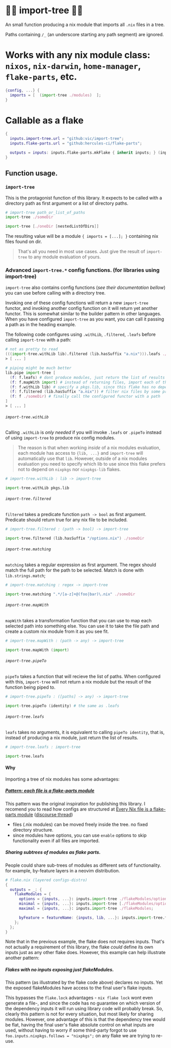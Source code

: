 # 🌲🌴 import-tree 🎄🌳

An small function producing a nix module that imports all `.nix` files in a tree.

Paths containing `/_` (an underscore starting any path segment) are ignored.

# Works with any nix module class: `nixos`, `nix-darwin`, `home-manager`, `flake-parts`, etc.

```nix
{config, ...} {
  imports = [  (import-tree ./modules)  ];
}
```

# Callable as a flake

```nix
{
  inputs.import-tree.url = "github:vic/import-tree";
  inputs.flake-parts.url = "github:hercules-ci/flake-parts";

  outputs = inputs: inputs.flake-parts.mkFlake { inherit inputs; } (inputs.import-tree ./flakeModules);
}
```

## Function usage.

### `import-tree`

This is the protagonist function of this library. It expects to be called with a directory path as first argument or a list of directory paths.

```nix
# import-tree path_or_list_of_paths
import-tree ./someDir

import-tree [./oneDir [nestedListOfDirs]]
```

The resulting value will be a module `{ imports = [...]; }` containing nix files found on dir.

> That's all you need in most use cases. Just give the result of `import-tree` to any module evaluation of yours.

### Advanced `import-tree.*` config functions. (for libraries using import-tree)

`import-tree` also contains config functions (*see their documentation bellow*) you can use before calling with a directory tree.

Invoking one of these config functions will return a new `import-tree` functor,
and invoking another config function on it will return yet another functor. This is somewhat similar to the builder pattern in other languages. When you have configured `import-tree` as you want, you can
call it passing a path as in the heading example.

The following code configures using `.withLib`, `.filtered`, `.leafs` before calling `import-tree` with a path:

```nix
# not as pretty to read
(((import-tree.withLib lib).filtered (lib.hasSuffix "a.nix"))).leafs ./someDir;
> [ ... ]

# piping might be much better
lib.pipe import-tree [
  (f: f.leafs) # dont produce modules, just return the list of results
  (f: f.mapWith import) # instead of returning files, import each of them
  (f: f.withLib lib) # specify a pkgs.lib, since this flake has no dependencies
  (f: f.filtered (lib.hasSuffix "a.nix")) # filter nix files by some predicate
  (f: f ./someDir) # finally call the configured functor with a path
]
> [ ... ]
```

###### `import-tree.withLib`

Calling `.withLib` is *only needed* if you will invoke `.leafs` or `.pipeTo` instead of using `import-tree` to produce nix config modules.

> The reason is that when working _inside_ of a nix modules evaluation, each module has access to `{lib, ...}` and `import-tree` will automatically use that `lib`. However, outside of a nix modules evaluation you need to specify which lib to use since this flake prefers not to depend on `nixpkgs` nor `nixpkgs-lib` flakes.

```nix
# import-tree.withLib : lib -> import-tree

import-tree.withLib pkgs.lib
```

###### `import-tree.filtered`

`filtered` takes a predicate function `path -> bool` as first argument. Predicate should return true for any nix file to be included.

```nix
# import-tree.filtered : (path -> bool) -> import-tree

import-tree.filtered (lib.hasSuffix "/options.nix") ./someDir
```

###### `import-tree.matching`

`matching` takes a regular expression as first argument. The regex should match the full path for the path to be selected. Match is done with `lib.strings.match`;

```nix
# import-tree.matching : regex -> import-tree

import-tree.matching ".*/[a-z]+@(foo|bar)\.nix" ./someDir
```

###### `import-tree.mapWith`

`mapWith` takes a transformation function that you can use to map each selected path into something else.
You can use it to take the file path and create a custom nix module from it as you see fit.

```nix
# import-tree.mapWith : (path -> any) -> import-tree

import-tree.mapWith (import)
```

###### `import-tree.pipeTo`

`pipeTo` takes a function that will recieve the list of paths. When configured with this, `import-tree` will not return a nix module but the result of the function being piped to.

```nix
# import-tree.pipeTo : ([paths] -> any) -> import-tree

import-tree.pipeTo (identity) # the same as .leafs
```

###### `import-tree.leafs`

`leafs` takes no arguments, it is equivalent to calling `pipeTo identity`, that is, instead of producing a nix module, just return the list of results.

```nix
# import-tree.leafs : import-tree

import-tree.leafs
```

#### Why

Importing a tree of nix modules has some advantages:

##### [Pattern: each file is a flake-parts module](https://discourse.nixos.org/t/pattern-each-file-is-a-flake-parts-module/61271)

This pattern was the original inspiration for publishing this library. I recomend you to read how configs are structured at [Every Nix file is a flake-parts module](https://github.com/mightyiam/infra?tab=readme-ov-file#every-nix-file-is-a-flake-parts-module) ([discourse thread](https://discourse.nixos.org/t/pattern-each-file-is-a-flake-parts-module/61271))

- files (.nix modules) can be moved freely inside the tree. no fixed directory structure.
- since modules have options, you can use `enable` options to skip functionality even if all files are imported.

##### Sharing subtrees of modules as flake parts.

People could share sub-trees of modules as different sets of functionality. for example, by-feature layers in a neovim distribution.

```nix
# flake.nix (layered configs-distro)
{
  outputs = _: {
    flakeModules = {
      options = {inputs, ...}: inputs.import-tree ./flakeModules/options;
      minimal = {inputs, ...}: inputs.import-tree [./flakeModules/options ./flakeModules/minimal];
      maximal = {inputs, ...}: inputs.import-tree ./flakeModules;

      byFeature = featureName: {inputs, lib, ...}: inputs.import-tree.filtered (lib.hasSuffix "${featureName}.nix") ./flakeModules;
    };
  };
}
```

Note that in the previous example, the flake does not requires inputs. That's not actually a requirement of this library, the flake *could* define its own inputs just as any other flake does. However, this example can help illustrate another pattern:

##### Flakes with no inputs exposing just flakeModules.

This pattern (as illustrated by the flake code above) declares no inputs. Yet the exposed flakeModules have access to the final user's flake inputs.

This bypasses the `flake.lock` advantages - `nix flake lock` wont even generate a file-, and since the code has no guarantee on which version of the dependency inputs it will run using library code will probably break. So, clearly this pattern is not for every situation, but most likely for sharing modules. However, one advantage of this is that the dependency tree would be flat, having the final user's flake absolute control on what inputs are used, without having to worry if some third-party forgot to use `foo.inputs.nixpkgs.follows = "nixpkgs";` on any flake we are trying to re-use.
